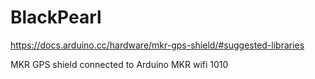 # BlackPearl

https://docs.arduino.cc/hardware/mkr-gps-shield/#suggested-libraries

MKR GPS shield connected to Arduino MKR wifi 1010

